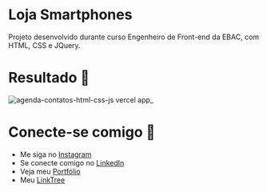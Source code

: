 # Loja Smartphones
Projeto desenvolvido durante curso Engenheiro de Front-end da EBAC, com HTML, CSS e JQuery.

# Resultado 📌
![agenda-contatos-html-css-js vercel app_](https://github.com/Brenda-A-S/Loja-Smartphones-HTML-CSS/assets/69852246/475a0d1c-972e-4609-8e27-55a29b0eb049)

# Conecte-se comigo 🔗

* Me siga no [Instagram](https://www.instagram.com/brenda_a_s_dev/)
* Se conecte comigo no [LinkedIn](https://www.linkedin.com/in/brenda-antunes-silva/)
* Veja meu [Portfólio](https://portfolio-brenda-a-s.web.app/)
* Meu [LinkTree](https://linktr.ee/brenda_a_s_dev)